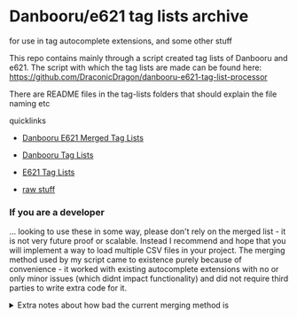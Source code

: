 # Danbooru/e621 tag lists archive 
for use in tag autocomplete extensions, and some other stuff

This repo contains mainly through a script created tag lists of Danbooru and e621.
The script with which the tag lists are made can be found here: https://github.com/DraconicDragon/danbooru-e621-tag-list-processor

There are README files in the tag-lists folders that should explain the file naming etc

quicklinks
- [Danbooru E621 Merged Tag Lists](tag-lists/danbooru_e621_merged/README.MD)
- [Danbooru Tag Lists](tag-lists/danbooru/README.md)
- [E621 Tag Lists](tag-lists/e621/README.md)

- [raw stuff](raw/README.md)

### If you are a developer

... looking to use these in some way, please don't rely on the merged list - it is not very future proof or scalable. Instead I recommend and hope that you will implement a way to load multiple CSV files in your project. The merging method used by my script came to existence purely because of convenience - it worked with existing autocomplete extensions with no or only minor issues (which didnt impact functionality) and did not require third parties to write extra code for it.

<details><summary>Extra notes about how bad the current merging method is</summary>
The current merging method simply increases E621's category count by 7, which is in danboru's invalid region (above 5/6), so they don't collide with each other. This is not future proof because if danbooru decides to add 2-3 more categories, they will collide - updating the merged list would then require an update to the autocomplete extensions using the merged list. The same thing is about scalability - If there is a new service that also has a similar structure/tags (maybe gelbooru <sub><sub>gelbooru's api responses are garbaw, but i havent dug further into it</sub></sub>, rule34 or bbooru?) then how would that be added to the merged list? Yes categories can just be increased again, but this is all hardcoded and shouldn't be. I did think of a way like adding a "service" column that has a string like "danbooru,e621" or just "danbooru" and "e621" (depending on tag, more robust if category numbers are different and same numbers mean different things) but at that point writing the code to support this would be just as much as supporting multiple files loaded (probably not but im also kind of trying to convince whichever dev might be reading this). And also at that point having a single file to load for tags the user probably doesnt want anyway might be suboptimal either way.
  
TLDR: Just don't write your code around the merged list and in best case support loading multiple CSV files.
</details>
